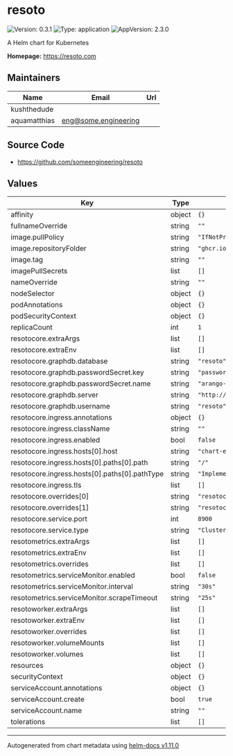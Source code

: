 # resoto

![Version: 0.3.1](https://img.shields.io/badge/Version-0.3.1-informational?style=flat-square) ![Type: application](https://img.shields.io/badge/Type-application-informational?style=flat-square) ![AppVersion: 2.3.0](https://img.shields.io/badge/AppVersion-2.3.0-informational?style=flat-square)

A Helm chart for Kubernetes

**Homepage:** <https://resoto.com>

## Maintainers

| Name | Email | Url |
| ---- | ------ | --- |
| kushthedude |  |  |
| aquamatthias | <eng@some.engineering> |  |

## Source Code

* <https://github.com/someengineering/resoto>

## Values

| Key | Type | Default | Description |
|-----|------|---------|-------------|
| affinity | object | `{}` |  |
| fullnameOverride | string | `""` |  |
| image.pullPolicy | string | `"IfNotPresent"` |  |
| image.repositoryFolder | string | `"ghcr.io/someengineering"` |  |
| image.tag | string | `""` |  |
| imagePullSecrets | list | `[]` |  |
| nameOverride | string | `""` |  |
| nodeSelector | object | `{}` |  |
| podAnnotations | object | `{}` |  |
| podSecurityContext | object | `{}` |  |
| replicaCount | int | `1` |  |
| resotocore.extraArgs | list | `[]` |  |
| resotocore.extraEnv | list | `[]` |  |
| resotocore.graphdb.database | string | `"resoto"` |  |
| resotocore.graphdb.passwordSecret.key | string | `"password"` |  |
| resotocore.graphdb.passwordSecret.name | string | `"arango-user"` |  |
| resotocore.graphdb.server | string | `"http://single-server:8529"` |  |
| resotocore.graphdb.username | string | `"resoto"` |  |
| resotocore.ingress.annotations | object | `{}` |  |
| resotocore.ingress.className | string | `""` |  |
| resotocore.ingress.enabled | bool | `false` |  |
| resotocore.ingress.hosts[0].host | string | `"chart-example.local"` |  |
| resotocore.ingress.hosts[0].paths[0].path | string | `"/"` |  |
| resotocore.ingress.hosts[0].paths[0].pathType | string | `"ImplementationSpecific"` |  |
| resotocore.ingress.tls | list | `[]` |  |
| resotocore.overrides[0] | string | `"resotocore.runtime.start_collect_on_subscriber_connect=true"` |  |
| resotocore.overrides[1] | string | `"resotocore.api.ui_path=/usr/local/resoto/ui/"` |  |
| resotocore.service.port | int | `8900` |  |
| resotocore.service.type | string | `"ClusterIP"` |  |
| resotometrics.extraArgs | list | `[]` |  |
| resotometrics.extraEnv | list | `[]` |  |
| resotometrics.overrides | list | `[]` |  |
| resotometrics.serviceMonitor.enabled | bool | `false` |  |
| resotometrics.serviceMonitor.interval | string | `"30s"` |  |
| resotometrics.serviceMonitor.scrapeTimeout | string | `"25s"` |  |
| resotoworker.extraArgs | list | `[]` |  |
| resotoworker.extraEnv | list | `[]` |  |
| resotoworker.overrides | list | `[]` |  |
| resotoworker.volumeMounts | list | `[]` |  |
| resotoworker.volumes | list | `[]` |  |
| resources | object | `{}` |  |
| securityContext | object | `{}` |  |
| serviceAccount.annotations | object | `{}` |  |
| serviceAccount.create | bool | `true` |  |
| serviceAccount.name | string | `""` |  |
| tolerations | list | `[]` |  |

----------------------------------------------
Autogenerated from chart metadata using [helm-docs v1.11.0](https://github.com/norwoodj/helm-docs/releases/v1.11.0)

